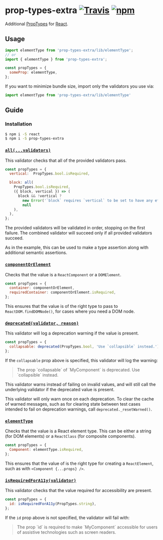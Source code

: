 # prop-types-extra [![Travis][build-badge]][build] [![npm][npm-badge]][npm]

Additional [PropTypes](https://facebook.github.io/react/docs/reusable-components.html#prop-validation) for [React](https://facebook.github.io/react/).

## Usage

```js
import elementType from 'prop-types-extra/lib/elementType';
// or
import { elementType } from 'prop-types-extra';

const propTypes = {
  someProp: elementType,
};
```

If you want to minimize bundle size, import only the validators you use via:

```js
import elementType from 'prop-types-extra/lib/elementType'
```

## Guide

### Installation

```sh
$ npm i -S react
$ npm i -S prop-types-extra
```

### [`all(...validators)`](/src/all.js)

This validator checks that all of the provided validators pass.

```js
const propTypes = {
  vertical:  PropTypes.bool.isRequired,

  block: all(
    PropTypes.bool.isRequired,
    ({ block, vertical }) => (
      block && !vertical ?
        new Error('`block` requires `vertical` to be set to have any effect') :
        null
    ),
  ),
};
```

The provided validators will be validated in order, stopping on the first failure. The combined validator will succeed only if all provided validators succeed.

As in the example, this can be used to make a type assertion along with additional semantic assertions.

### [`componentOrElement`](/src/componentOrElement.js)

Checks that the value is a `ReactComponent` or a `DOMElement`.

```js
const propTypes = {
  container: componentOrElement,
  requiredContainer: componentOrElement.isRequired,
};
```

This ensures that the value is of the right type to pass to `ReactDOM.findDOMNode()`, for cases where you need a DOM node.

### [`deprecated(validator, reason)`](/src/deprecated.js)

This validator will log a deprecation warning if the value is present.

```js
const propTypes = {
  collapsable: deprecated(PropTypes.bool, 'Use `collapsible` instead.'),
};
```

If the `collapsable` prop above is specified, this validator will log the warning:

>The prop \`collapsable\` of \`MyComponent\` is deprecated. Use \`collapsible\` instead.

This validator warns instead of failing on invalid values, and will still call the underlying validator if the deprecated value is present.

This validator will only warn once on each deprecation. To clear the cache of warned messages, such as for clearing state between test cases intended to fail on deprecation warnings, call `deprecated._resetWarned()`.

### [`elementType`](/src/elementType.js)

Checks that the value is a React element type. This can be either a string (for DOM elements) or a `ReactClass` (for composite components).

```js
const propTypes = {
  Component: elementType.isRequired,
};
```

This ensures that the value of is the right type for creating a `ReactElement`, such as with `<Component {...props} />`.

### [`isRequiredForA11y(validator)`](/src/isRequiredForA11y.js)

This validator checks that the value required for accessibility are present.

```js
const propTypes = {
  id: isRequiredForA11y(PropTypes.string),
};
```

If the `id` prop above is not specified, the validator will fail with:

>The prop \`id\` is required to make \`MyComponent\` accessible for users of assistive technologies such as screen readers.

[build-badge]: https://img.shields.io/travis/react-bootstrap/prop-types-extra/master.svg
[build]: https://travis-ci.org/react-bootstrap/prop-types-extra

[npm-badge]: https://img.shields.io/npm/v/prop-types-extra.svg
[npm]: https://www.npmjs.org/package/prop-types-extra
